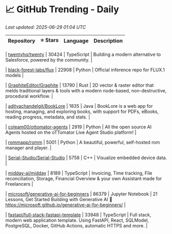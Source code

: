# 📈 GitHub Trending - Daily

_Last updated: 2025-06-29 01:04 UTC_

| Repository | ⭐ Stars | Language | Description |
|------------|--------:|----------|-------------|

| [twentyhq/twenty](https://github.com/twentyhq/twenty) | 30424 | TypeScript | Building a modern alternative to Salesforce, powered by the community. |

| [black-forest-labs/flux](https://github.com/black-forest-labs/flux) | 22908 | Python | Official inference repo for FLUX.1 models |

| [GraphiteEditor/Graphite](https://github.com/GraphiteEditor/Graphite) | 13790 | Rust | 2D vector & raster editor that melds traditional layers & tools with a modern node-based, non-destructive, procedural workflow. |

| [adityachandelgit/BookLore](https://github.com/adityachandelgit/BookLore) | 1835 | Java | BookLore is a web app for hosting, managing, and exploring books, with support for PDFs, eBooks, reading progress, metadata, and stats. |

| [coleam00/ottomator-agents](https://github.com/coleam00/ottomator-agents) | 2919 | Python | All the open source AI Agents hosted on the oTTomator Live Agent Studio platform! |

| [rommapp/romm](https://github.com/rommapp/romm) | 5001 | Python | A beautiful, powerful, self-hosted rom manager and player. |

| [Serial-Studio/Serial-Studio](https://github.com/Serial-Studio/Serial-Studio) | 5758 | C++ | Visualize embedded device data. |

| [midday-ai/midday](https://github.com/midday-ai/midday) | 8189 | TypeScript | Invoicing, Time tracking, File reconciliation, Storage, Financial Overview & your own Assistant made for Freelancers |

| [microsoft/generative-ai-for-beginners](https://github.com/microsoft/generative-ai-for-beginners) | 86379 | Jupyter Notebook | 21 Lessons, Get Started Building with Generative AI 🔗 https://microsoft.github.io/generative-ai-for-beginners/ |

| [fastapi/full-stack-fastapi-template](https://github.com/fastapi/full-stack-fastapi-template) | 33948 | TypeScript | Full stack, modern web application template. Using FastAPI, React, SQLModel, PostgreSQL, Docker, GitHub Actions, automatic HTTPS and more. |
